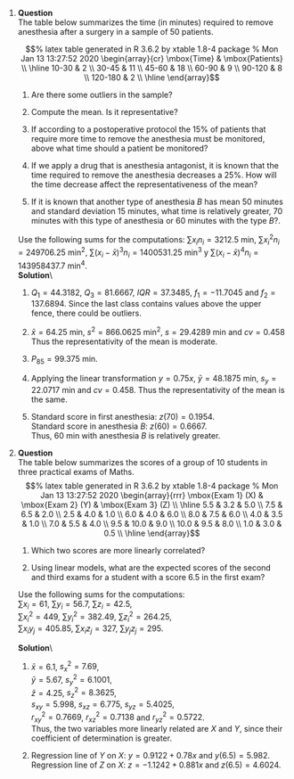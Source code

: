 1.  **Question**\
    The table below summarizes the time (in minutes) required to remove
    anesthesia after a surgery in a sample of 50 patients.

    $$% latex table generated in R 3.6.2 by xtable 1.8-4 package
      % Mon Jan 13 13:27:52 2020
      \begin{array}{cr}
       \mbox{Time} & \mbox{Patients} \\ 
        \hline
      10-30 & 2 \\ 
        30-45 & 11 \\ 
        45-60 & 18 \\ 
        60-90 & 9 \\ 
        90-120 & 8 \\ 
        120-180 & 2 \\ 
         \hline
      \end{array}$$

    1.  Are there some outliers in the sample?

    2.  Compute the mean. Is it representative?

    3.  If according to a postoperative protocol the 15% of patients
        that require more time to remove the anesthesia must be
        monitored, above what time should a patient be monitored?

    4.  If we apply a drug that is anesthesia antagonist, it is known
        that the time required to remove the anesthesia decreases a 25%.
        How will the time decrease affect the representativeness of the
        mean?

    5.  If it is known that another type of anesthesia $B$ has mean 50
        minutes and standard deviation 15 minutes, what time is
        relatively greater, 70 minutes with this type of anesthesia or
        60 minutes with the type $B$?.

    Use the following sums for the computations: $\sum x_in_i=3212.5$
    min, $\sum x_i^2n_i=249706.25$ min$^2$,
    $\sum (x_i-\bar x)^3n_i=1400531.25$ min$^3$ y
    $\sum (x_i-\bar x)^4n_i=143958437.7$ min$^4$.\
    **Solution**\

    1.  $Q_1=44.3182$, $Q_3=81.6667$, $IQR=37.3485$, $f_1=-11.7045$ and
        $f_2=137.6894$. Since the last class contains values above the
        upper fence, there could be outliers.

    2.  $\bar x=64.25$ min, $s^2=866.0625$ min$^2$, $s=29.4289$ min and
        $cv=0.458$ Thus the representativity of the mean is moderate.

    3.  $P_{85}=99.375$ min.

    4.  Applying the linear transformation $y=0.75x$, $\bar y=48.1875$
        min, $s_y=22.0717$ min and $cv=0.458$. Thus the representativity
        of the mean is the same.

    5.  Standard score in first anesthesia: $z(70)=0.1954$.\
        Standard score in anesthesia $B$: $z(60)=0.6667$.\
        Thus, 60 min with anesthesia $B$ is relatively greater.

2.  **Question**\
    The table below summarizes the scores of a group of 10 students in
    three practical exams of Maths.
    $$% latex table generated in R 3.6.2 by xtable 1.8-4 package
      % Mon Jan 13 13:27:52 2020
      \begin{array}{rrr}
       \mbox{Exam 1} (X) & \mbox{Exam 2} (Y) & \mbox{Exam 3} (Z) \\ 
        \hline
      5.5 & 3.2 & 5.0 \\ 
        7.5 & 6.5 & 2.0 \\ 
        2.5 & 4.0 & 1.0 \\ 
        6.0 & 4.0 & 6.0 \\ 
        8.0 & 7.5 & 6.0 \\ 
        4.0 & 3.5 & 1.0 \\ 
        7.0 & 5.5 & 4.0 \\ 
        9.5 & 10.0 & 9.0 \\ 
        10.0 & 9.5 & 8.0 \\ 
        1.0 & 3.0 & 0.5 \\ 
         \hline
      \end{array}$$

    1.  Which two scores are more linearly correlated?

    2.  Using linear models, what are the expected scores of the second
        and third exams for a student with a score $6.5$ in the first
        exam?

    Use the following sums for the computations:\
    $\sum x_i=61$, $\sum y_i=56.7$, $\sum z_i=42.5$,\
    $\sum x_i^2=449$, $\sum y_i^2=382.49$, $\sum z_i^2=264.25$,\
    $\sum x_iy_j=405.85$, $\sum x_iz_j=327$, $\sum y_jz_j=295$.

    **Solution**\

    1.  $\bar x=6.1$, $s_x^2=7.69$,\
        $\bar y=5.67$, $s_y^2=6.1001$,\
        $\bar z=4.25$, $s_z^2=8.3625$,\
        $s_{xy}=5.998$, $s_{xz}=6.775$, $s_{yz}=5.4025$,\
        $r^2_{xy}=0.7669$, $r^2_{xz}=0.7138$ and $r^2_{yz}=0.5722$.\
        Thus, the two variables more linearly related are $X$ and $Y$,
        since their coefficient of determination is greater.

    2.  Regression line of $Y$ on $X$: $y=0.9122 + 0.78x$ and
        $y(6.5)=5.982$.\
        Regression line of $Z$ on $X$: $z=-1.1242 + 0.881x$ and
        $z(6.5)=4.6024$.
